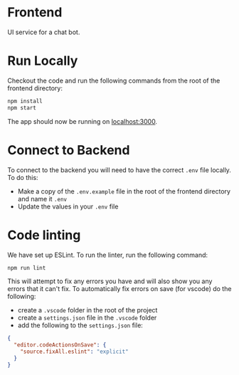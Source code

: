 # Frontend
UI service for a chat bot.

# Run Locally

Checkout the code and run the following commands from the root of the frontend directory:

```bash
npm install
npm start
```

The app should now be running on [localhost:3000](http://localhost:8650/).

# Connect to Backend

To connect to the backend you will need to have the correct `.env` file locally. To do this:

- Make a copy of the `.env.example` file in the root of the frontend directory and name it `.env`
- Update the values in your `.env` file

# Code linting

We have set up ESLint. To run the linter, run the following command:

```bash
npm run lint
```

This will attempt to fix any errors you have and will also show you any errors that it can't fix. To automatically fix errors on save (for vscode) do the following:

- create a `.vscode` folder in the root of the project
- create a `settings.json` file in the `.vscode` folder
- add the following to the `settings.json` file:

```json
{
  "editor.codeActionsOnSave": {
    "source.fixAll.eslint": "explicit"
  }
}
```